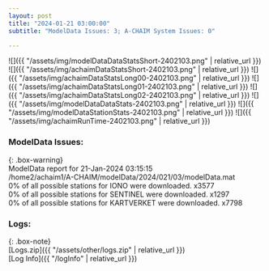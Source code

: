 ```yaml
---
layout: post
title: "2024-01-21 03:00:00"
subtitle: "ModelData Issues: 3; A-CHAIM System Issues: 0"

---
```


![]({{ "/assets/img/modelDataDataStatsShort-2402103.png" | relative_url }})
![]({{ "/assets/img/achaimDataStatsShort-2402103.png" | relative_url }})
![]({{ "/assets/img/achaimDataStatsLong00-2402103.png" | relative_url }})
![]({{ "/assets/img/achaimDataStatsLong01-2402103.png" | relative_url }})
![]({{ "/assets/img/achaimDataStatsLong02-2402103.png" | relative_url }})
![]({{ "/assets/img/modelDataDataStats-2402103.png" | relative_url }})
![]({{ "/assets/img/modelDataStationStats-2402103.png" | relative_url }})
![]({{ "/assets/img/achaimRunTime-2402103.png" | relative_url }})


### ModelData Issues:  
  
{: .box-warning}  
 ModelData report for 21-Jan-2024 03:15:15   
 /home2/achaim1/A-CHAIM/modelData/2024/021/03/modelData.mat   
 0% of all possible stations for IONO were downloaded. x3577   
 0% of all possible stations for SENTINEL were downloaded. x1297   
 0% of all possible stations for KARTVERKET were downloaded. x7798   
  


### Logs:  
  
{: .box-note}  
[Logs.zip]({{ "/assets/other/logs.zip" | relative_url }})  
[Log Info]({{ "/logInfo" | relative_url }})  
